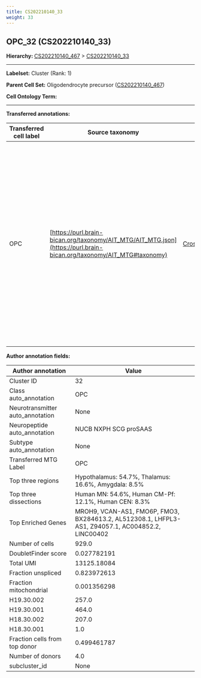 ```yaml
---
title: CS202210140_33
weight: 33
---
```

## OPC_32 (CS202210140_33)
<b>Hierarchy: </b>
[CS202210140_467](https://purl.brain-bican.org/taxonomy/CS202210140#CS202210140_467) >
[CS202210140_33](https://purl.brain-bican.org/taxonomy/CS202210140#CS202210140_33)

---


**Labelset:** Cluster (Rank: 1)

**Parent Cell Set:** Oligodendrocyte precursor ([CS202210140_467](https://purl.brain-bican.org/taxonomy/CS202210140#CS202210140_467))



**Cell Ontology Term:** 

[MARKER GENES.]: #


---

[TRANSFERRED ANNOTATIONS.]: #


**Transferred annotations:**

| Transferred cell label | Source taxonomy | Source node accession | Algorithm name | Comment |
|------------------------|-----------------|-----------------------|----------------|---------|
|OPC|[https://purl.brain-bican.org/taxonomy/AIT_MTG/AIT_MTG.json](https://purl.brain-bican.org/taxonomy/AIT_MTG#taxonomy)|[CrossArea_subclass:bdb83a819a](https://purl.brain-bican.org/taxonomy/AIT_MTG#CrossArea_subclass_bdb83a819a)||We performed PCA (50 components) on our full dataset, trained a random forest classifier (scikit-learn, class_ weight=‘balanced’, max_depth=50) on the MTG labels, and then predicted labels for all cells. We labeled each cluster with the mode of its constituent cells if two conditions were met: more than 0.8 of predicted labels matched the mode, and the mean probability of these pre- dictions was greater than 0.8.|

[AUTHOR ANNOTATION FIELDS.]: #


**Author annotation fields:**

| Author annotation | Value |
|-------------------|-------|
|Cluster ID|32|
|Class auto_annotation|OPC|
|Neurotransmitter auto_annotation|None|
|Neuropeptide auto_annotation|NUCB NXPH SCG proSAAS|
|Subtype auto_annotation|None|
|Transferred MTG Label|OPC|
|Top three regions|Hypothalamus: 54.7%, Thalamus: 16.6%, Amygdala: 8.5%|
|Top three dissections|Human MN: 54.6%, Human CM-Pf: 12.1%, Human CEN: 8.3%|
|Top Enriched Genes|MROH9, VCAN-AS1, FMO6P, FMO3, BX284613.2, AL512308.1, LHFPL3-AS1, Z94057.1, AC004852.2, LINC00402|
|Number of cells|929.0|
|DoubletFinder score|0.027782191|
|Total UMI|13125.18084|
|Fraction unspliced|0.823972613|
|Fraction mitochondrial|0.001356298|
|H19.30.002|257.0|
|H19.30.001|464.0|
|H18.30.002|207.0|
|H18.30.001|1.0|
|Fraction cells from top donor|0.499461787|
|Number of donors|4.0|
|subcluster_id|None|
